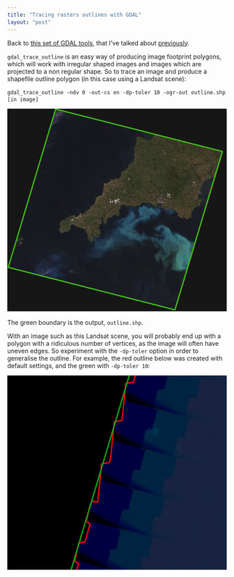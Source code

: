 ```yaml
---
title: "Tracing rasters outlines with GDAL"
layout: "post"
---
```

Back to [this set of GDAL tools](https://github.com/gina-alaska/dans-gdal-scripts), that I've talked about [previously](http://blog.remotesensing.io/2013/04/pansharpening-using-a-handy-gdal-tool/).

`gdal_trace_outline` is an easy way of producing image footprint polygons, which will work with irregular shaped images and images which are projected to a non regular shape. So to trace an image and produce a shapefile outline polygon (in this case using a Landsat scene):

    gdal_trace_outline -ndv 0 -out-cs en -dp-toler 10 -ogr-out outline.shp [in image]

![Trace outline example]( /assets/posts/trace-outline-cornwall.png)

The green boundary is the output, `outline.shp`.

With an image such as this Landsat scene, you will probably end up with a polygon with a ridiculous number of vertices, as the image will often have uneven edges. So experiment with the `-dp-toler` option in order to generalise the outline. For example, the red outline below was created with default settings, and the green with `-dp-toler 10`:

![Trace outline example]( /assets/posts/trace-outline-edge.png)

